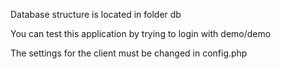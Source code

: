 Database structure is located in folder db

You can test this application by trying to login with demo/demo

The settings for the client must be changed in config.php
